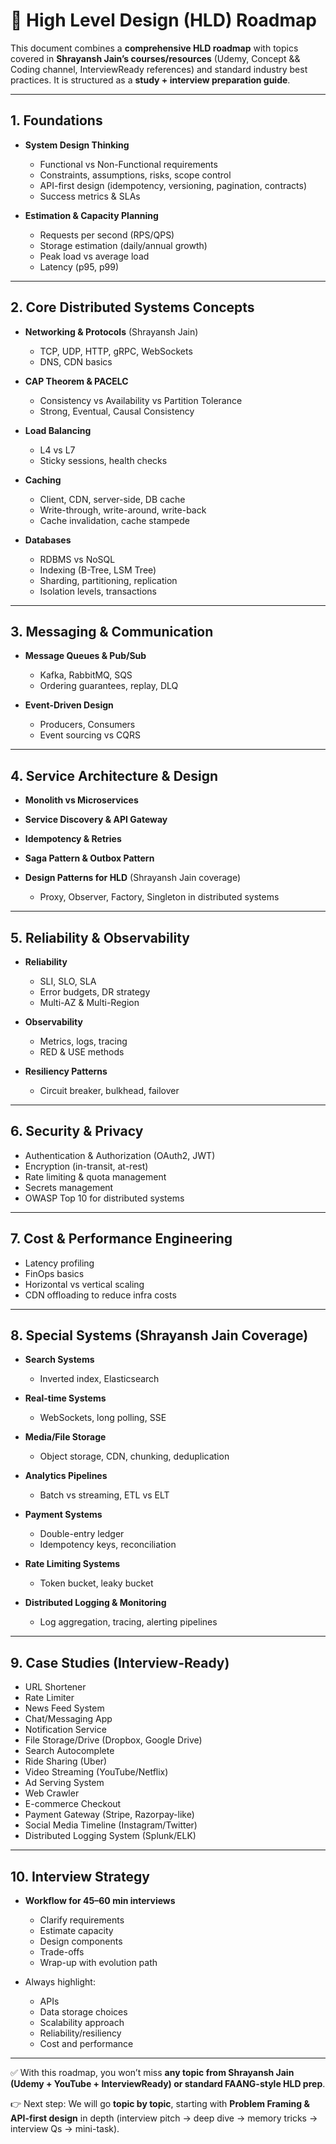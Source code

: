 # 📘 High Level Design (HLD) Roadmap

This document combines a **comprehensive HLD roadmap** with topics covered in **Shrayansh Jain’s courses/resources** (Udemy, Concept && Coding channel, InterviewReady references) and standard industry best practices. It is structured as a **study + interview preparation guide**.

---

## 1. Foundations

* **System Design Thinking**

  * Functional vs Non-Functional requirements
  * Constraints, assumptions, risks, scope control
  * API-first design (idempotency, versioning, pagination, contracts)
  * Success metrics & SLAs
* **Estimation & Capacity Planning**

  * Requests per second (RPS/QPS)
  * Storage estimation (daily/annual growth)
  * Peak load vs average load
  * Latency (p95, p99)

---

## 2. Core Distributed Systems Concepts

* **Networking & Protocols** (Shrayansh Jain)

  * TCP, UDP, HTTP, gRPC, WebSockets
  * DNS, CDN basics
* **CAP Theorem & PACELC**

  * Consistency vs Availability vs Partition Tolerance
  * Strong, Eventual, Causal Consistency
* **Load Balancing**

  * L4 vs L7
  * Sticky sessions, health checks
* **Caching**

  * Client, CDN, server-side, DB cache
  * Write-through, write-around, write-back
  * Cache invalidation, cache stampede
* **Databases**

  * RDBMS vs NoSQL
  * Indexing (B-Tree, LSM Tree)
  * Sharding, partitioning, replication
  * Isolation levels, transactions

---

## 3. Messaging & Communication

* **Message Queues & Pub/Sub**

  * Kafka, RabbitMQ, SQS
  * Ordering guarantees, replay, DLQ
* **Event-Driven Design**

  * Producers, Consumers
  * Event sourcing vs CQRS

---

## 4. Service Architecture & Design

* **Monolith vs Microservices**
* **Service Discovery & API Gateway**
* **Idempotency & Retries**
* **Saga Pattern & Outbox Pattern**
* **Design Patterns for HLD** (Shrayansh Jain coverage)

  * Proxy, Observer, Factory, Singleton in distributed systems

---

## 5. Reliability & Observability

* **Reliability**

  * SLI, SLO, SLA
  * Error budgets, DR strategy
  * Multi-AZ & Multi-Region
* **Observability**

  * Metrics, logs, tracing
  * RED & USE methods
* **Resiliency Patterns**

  * Circuit breaker, bulkhead, failover

---

## 6. Security & Privacy

* Authentication & Authorization (OAuth2, JWT)
* Encryption (in-transit, at-rest)
* Rate limiting & quota management
* Secrets management
* OWASP Top 10 for distributed systems

---

## 7. Cost & Performance Engineering

* Latency profiling
* FinOps basics
* Horizontal vs vertical scaling
* CDN offloading to reduce infra costs

---

## 8. Special Systems (Shrayansh Jain Coverage)

* **Search Systems**

  * Inverted index, Elasticsearch
* **Real-time Systems**

  * WebSockets, long polling, SSE
* **Media/File Storage**

  * Object storage, CDN, chunking, deduplication
* **Analytics Pipelines**

  * Batch vs streaming, ETL vs ELT
* **Payment Systems**

  * Double-entry ledger
  * Idempotency keys, reconciliation
* **Rate Limiting Systems**

  * Token bucket, leaky bucket
* **Distributed Logging & Monitoring**

  * Log aggregation, tracing, alerting pipelines

---

## 9. Case Studies (Interview-Ready)

* URL Shortener
* Rate Limiter
* News Feed System
* Chat/Messaging App
* Notification Service
* File Storage/Drive (Dropbox, Google Drive)
* Search Autocomplete
* Ride Sharing (Uber)
* Video Streaming (YouTube/Netflix)
* Ad Serving System
* Web Crawler
* E-commerce Checkout
* Payment Gateway (Stripe, Razorpay-like)
* Social Media Timeline (Instagram/Twitter)
* Distributed Logging System (Splunk/ELK)

---

## 10. Interview Strategy

* **Workflow for 45–60 min interviews**

  * Clarify requirements
  * Estimate capacity
  * Design components
  * Trade-offs
  * Wrap-up with evolution path
* Always highlight:

  * APIs
  * Data storage choices
  * Scalability approach
  * Reliability/resiliency
  * Cost and performance

---

✅ With this roadmap, you won’t miss **any topic from Shrayansh Jain (Udemy + YouTube + InterviewReady) or standard FAANG-style HLD prep**.

👉 Next step: We will go **topic by topic**, starting with **Problem Framing & API-first design** in depth (interview pitch → deep dive → memory tricks → interview Qs → mini-task).
